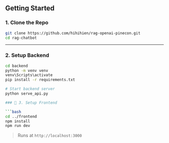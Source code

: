 ## Getting Started

### 1. Clone the Repo

```bash
git clone https://github.com/hihihien/rag-openai-pinecon.git
cd rag-chatbot
```

---

### 2. Setup Backend

```bash
cd backend
python -m venv venv
venv\Scripts\activate     
pip install -r requirements.txt

# Start backend server
python serve_api.py

### 🔹 3. Setup Frontend

```bash
cd ../frontend
npm install
npm run dev
```
> Runs at `http://localhost:3000`
